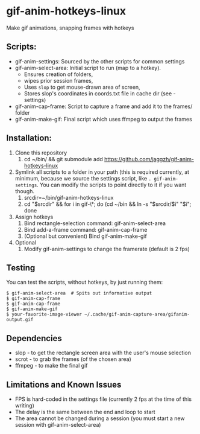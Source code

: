 # gif-anim-hotkeys-linux

Make gif animations, snapping frames with hotkeys

## Scripts:

* gif-anim-settings: Sourced by the other scripts for common settings
* gif-anim-select-area: Initial script to run (map to a hotkey).
	* Ensures creation of folders,
	* wipes prior session frames,
	* Uses `slop` to get mouse-drawn area of screen,
	* Stores slop's coordinates in coords.txt file in cache dir (see -settings)
* gif-anim-cap-frame: Script to capture a frame and add it to the frames/ folder
* gif-anim-make-gif: Final script which uses ffmpeg to output the frames

## Installation:
1. Clone this repository
	1. cd ~/bin/ && git submodule add https://github.com/jaggzh/gif-anim-hotkeys-linux
1. Symlink all scripts to a folder in your path (this is required currently, at minimum, because we source the settings script, like `. gif-anim-settings`.  You can modify the scripts to point directly to it if you want though.
	1. srcdir=~/bin/gif-anim-hotkeys-linux
	1. cd "$srcdir" && for i in gif-\*; do (cd ~/bin && ln -s "$srcdir/$i" "$i"; done
1. Assign hotkeys
	1. Bind rectangle-selection command: gif-anim-select-area
	1. Bind add-a-frame command: gif-anim-cap-frame
	1. (Optional but convenient) Bind gif-anim-make-gif
1. Optional
	1. Modify gif-anim-settings to change the framerate (default is 2 fps)

## Testing

You can test the scripts, without hotkeys, by just running them:
```
$ gif-anim-select-area  # Spits out informative output
$ gif-anim-cap-frame
$ gif-anim-cap-frame
$ gif-anim-make-gif
$ your-favorite-image-viewer ~/.cache/gif-anim-capture-area/gifanim-output.gif
```

## Dependencies

* slop - to get the rectangle screen area with the user's mouse selection
* scrot - to grab the frames (of the chosen area)
* ffmpeg - to make the final gif

## Limitations and Known Issues

* FPS is hard-coded in the settings file (currently 2 fps at the time of this writing)
* The delay is the same between the end and loop to start
* The area cannot be changed during a session (you must start a new session with gif-anim-select-area)
